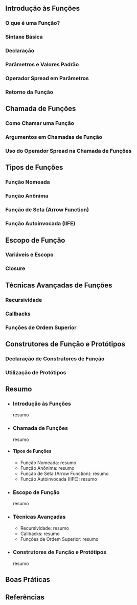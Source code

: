 ## Introdução às Funções
  ### O que é uma Função?
  ### Sintaxe Básica
  ### Declaração
  ### Parâmetros e Valores Padrão
  ### Operador Spread em Parâmetros
  ### Retorno da Função
## Chamada de Funções
  ### Como Chamar uma Função
  ### Argumentos em Chamadas de Função
  ### Uso do Operador Spread na Chamada de Funções
## Tipos de Funções
  ### Função Nomeada
  ### Função Anônima
  ### Função de Seta (Arrow Function)
  ### Função Autoinvocada (IIFE)
## Escopo de Função
  ### Variáveis e Escopo
  ### Closure
## Técnicas Avançadas de Funções
  ### Recursividade
  ### Callbacks
  ### Funções de Ordem Superior
## Construtores de Função e Protótipos
  ### Declaração de Construtores de Função
  ### Utilização de Protótipos
## Resumo
- ### Introdução às Funções
  resumo
- ### Chamada de Funções
  resumo
- #### Tipos de Funções
  - Função Nomeada: resumo
  - Função Anônima: resumo
  - Função de Seta (Arrow Function): resumo
  - Função Autoinvocada (IIFE): resumo
- ### Escopo de Função
  resumo
- ### Técnicas Avançadas
  - Recursividade: resumo
  - Callbacks: resumo
  - Funções de Ordem Superior: resumo
- ### Construtores de Função e Protótipos
  resumo
## Boas Práticas
## Referências
